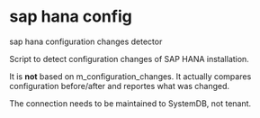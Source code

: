 # sap hana config
sap hana configuration changes detector

Script to detect configuration changes of SAP HANA installation.

It is **not** based on m_configuration_changes. It actually compares configuration before/after and reportes what was changed.

The connection needs to be maintained to SystemDB, not tenant.
